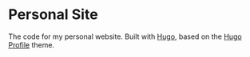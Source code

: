 # Personal Site

The code for my personal website.
Built with [Hugo](https://gohugo.io/),
based on the [Hugo Profile](https://themes.gohugo.io/themes/hugo-profile/)
theme.
